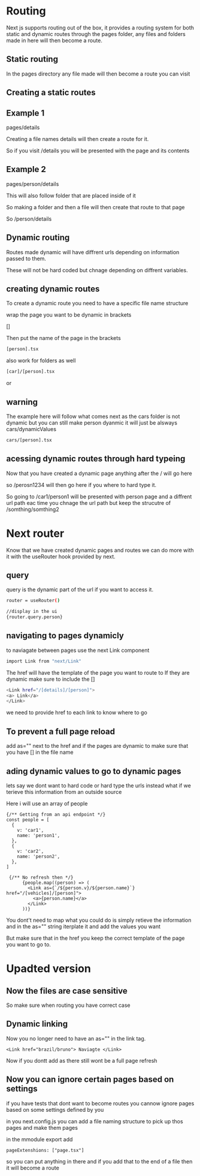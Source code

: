 # Routing

Next js supports routing out of the box, it provides a routing system for both static and dynamic routes through the pages folder, any files and folders made in here will then become a route.

## Static routing

In the pages directory any file made will then become a route you can visit

## Creating a static routes

## Example 1

pages/details

Creating a file names details will then create a route for it.

So if you visit /details you will be presented with the page and its contents

## Example 2

pages/person/details

This will also follow folder that are placed inside of it

So making a folder and then a file will then create that route to that page

So /person/details

## Dynamic routing

Routes made dynamic will have diffrent urls depending on information passed to them.

These will not be hard coded but chnage depending on diffrent variables.

## creating dynamic routes

To create a dynamic route you need to have a specific file name structure

wrap the page you want to be dynamic in brackets

[]

Then put the name of the page in the brackets

```bash
[person].tsx
```

also work for folders as well

```bash
[car]/[person].tsx
```

or

## warning

The example here will follow what comes next as the cars folder is not dynamic but you can still make person dyanmic it will just be alsways cars/dynamicValues

```bash
cars/[person].tsx
```

## acessing dynamic routes through hard typeing

Now that you have created a dynamic page anything after the / will go here

so /perosn1234 will then go here if you where to hard type it.

So going to /car1/person1 will be presented with person page and a diffrent url path eac time you chnage the url path but keep the strucutre of /somthing/somthing2

# Next router

Know that we have created dynamic pages and routes we can do more with it with the useRouter hook provided by next.

## query

query is the dynamic part of the url if you want to access it.

```bash
router = useRouter()

//display in the ui
{router.query.person}
```

## navigating to pages dynamicly

to naviagate between pages use the next Link component

```bash
import Link from "next/Link"
```

The href will have the template of the page you want to route to
If they are dynamic make sure to include the []

```bash
<Link href="/[details]/[person]">
<a> Link</a>
</Link>

```

we need to provide href to each link to know where to go

## To prevent a full page reload

add as="" next to the href and if the pages are dynamic to make sure that you have [] in the file name

## ading dynamic values to go to dynamic pages

lets say we dont want to hard code or hard type the urls instead what if we terieve this information from an outside source

Here i will use an array of people

```
{/** Getting from an api endpoint */}
const people = [
  {
    v: 'car1',
    name: 'person1',
  },
  {
    v: 'car2',
    name: 'person2',
  },
]
```

```
 {/** No refresh then */}
      {people.map((person) => (
        <Link as={`/${person.v}/${person.name}`} href="/[vehicles]/[person]">
          <a>{person.name}</a>
        </Link>
      ))}

```

You dont't need to map what you could do is simply retieve the information and in the as="" string
iterplate it and add the values you want

But make sure that in the href you keep the correct template of the page you want to go to.


# Upadted version

## Now the files are case sensitive

So make sure when routing you have correct case

## Dynamic linking

Now you no longer need to have an as="" in the link tag.

```
<Link href="brazil/bruno"> Naviagte </Link>

```
Now if you dontt add as there still wont be a full page refresh

## Now you can ignore certain pages based on settings

if you have tests that dont want to become routes you cannow ignore pages based on some settings defined by you

in you next.config.js you can add a file naming structure to pick up thos pages and make them pages

in the mmodule export add 
```
pageExtenshions: ["page.tsx"]
```
so you can put anything in there and if you add that to the end of a file then it will become a route
